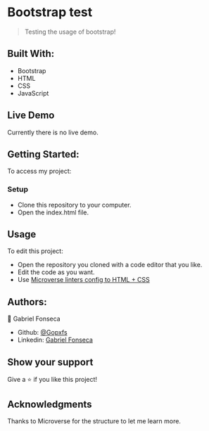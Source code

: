 # Bootstrap test
> Testing the usage of bootstrap!

## Built With:
- Bootstrap
- HTML
- CSS
- JavaScript

## Live Demo
Currently there is no live demo.

## Getting Started:
To access my project:
### Setup
- Clone this repository to your computer.
- Open the index.html file.
## Usage
To edit this project:
- Open the repository you cloned with a code editor that you like.
- Edit the code as you want.
- Use [Microverse linters config to HTML + CSS](https://github.com/microverseinc/linters-config/tree/master/html-css) 

## Authors:
:bust_in_silhouette: Gabriel Fonseca
- Github: [@Gopxfs](https://github.com/Gopxfs)
- Linkedin: [Gabriel Fonseca](https://www.linkedin.com/in/gabriel-fonseca-sales-8bb64b236/)

## Show your support
Give a :star: if you like this project!

## Acknowledgments
Thanks to Microverse for the structure to let me learn more.